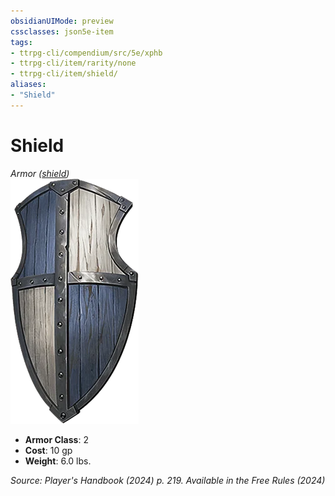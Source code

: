 ```yaml
---
obsidianUIMode: preview
cssclasses: json5e-item
tags:
- ttrpg-cli/compendium/src/5e/xphb
- ttrpg-cli/item/rarity/none
- ttrpg-cli/item/shield/
aliases: 
- "Shield"
---
```

# Shield
*Armor ([shield](Misc%20Files/CLI/compendium/items/shield-xphb.md))*  
![](Misc%20Files/CLI/compendium/items/img/shield.webp#right)

- **Armor Class**: 2
- **Cost**: 10 gp
- **Weight**: 6.0 lbs.

*Source: Player's Handbook (2024) p. 219. Available in the Free Rules (2024)*
